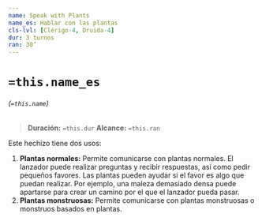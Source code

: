 ```yaml
---
name: Speak with Plants
name_es: Hablar con las plantas
cls-lvl: [Clérigo-4, Druida-4]
dur: 3 turnos
ran: 30’
---
```

# `=this.name_es`
###### (`=this.name`)

>**Duración:** `=this.dur`
>**Alcance:** `=this.ran`

Este hechizo tiene dos usos:
1.  **Plantas normales:** Permite comunicarse con plantas normales. El lanzador puede realizar preguntas y recibir respuestas, así como pedir pequeños favores. Las plantas pueden ayudar si el favor es algo que puedan realizar. Por ejemplo, una maleza demasiado densa puede apartarse para crear un camino por el que el lanzador pueda pasar.
2.  **Plantas monstruosas:** Permite comunicarse con plantas monstruosas o monstruos basados en plantas.
